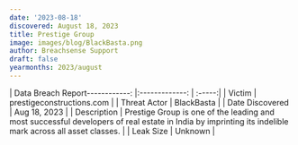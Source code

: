 ```yaml
---
date: '2023-08-18'
discovered: August 18, 2023
title: Prestige Group
image: images/blog/BlackBasta.png
author: Breachsense Support
draft: false
yearmonths: 2023/august
---
```


| Data Breach Report------------:     |:-------------:    | :-----:|
| Victim      | prestigeconstructions.com      | 
| Threat Actor      |  BlackBasta     | 
| Date Discovered      | Aug 18, 2023      | 
| Description      | Prestige Group is one of the leading and most successful developers of real estate in India by imprinting its indelible mark across all asset classes.      | 
| Leak Size      | Unknown      | 

